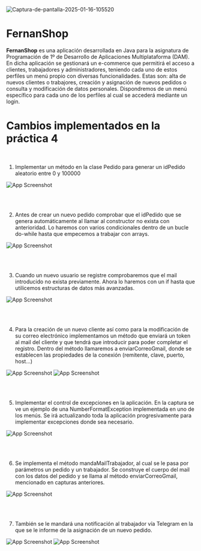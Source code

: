 <img src='https://i.postimg.cc/nzx18hRs/Captura-de-pantalla-2025-01-16-105520.jpg' border='0' alt='Captura-de-pantalla-2025-01-16-105520'/>

# FernanShop

**FernanShop** es una aplicación desarrollada en Java para la asignatura de Programación de 1º de Desarrollo de Aplicaciones Multiplataforma (DAM). En dicha aplicación se gestionará un e-commerce que permitirá el acceso a clientes, trabajadores y administradores, teniendo cada uno de estos perfiles un menú propio con diversas funcionalidades. Estas son: alta de nuevos clientes o trabajores, creación y asignación de nuevos pedidos o consulta y modificación de datos personales. Dispondremos de un menú específico para cada uno de los perfiles al cual se accederá mediante un login.


# Cambios implementados en la práctica 4
<br />


1. Implementar un método en la clase Pedido para generar un idPedido aleatorio entre 0 y 100000


![App Screenshot](https://i.postimg.cc/kgdbBFjx/image.png)  

<br />
<br />
  
2. Antes de crear un nuevo pedido comprobar que el idPedido que se genera automáticamente al llamar al constructor no exista con anterioridad. Lo haremos con varios condicionales dentro de un bucle do-while hasta que empecemos a trabajar con arrays.


![App Screenshot](https://i.postimg.cc/9F141RC9/image.png)  

<br />
<br />

3. Cuando un nuevo usuario se registre comprobaremos que el mail introducido no exista previamente. Ahora lo haremos con un if hasta que utilicemos estructuras de datos más avanzadas.

![App Screenshot](https://i.postimg.cc/vHm8YPw1/image.png)  

<br />
<br />

4. Para la creación de un nuevo cliente así como para la modificación de su correo electrónico implementamos un método que enviará un token al mail del cliente y que tendrá que introducir para poder completar el registro. Dentro del método llamaremos a enviarCorreoGmail, donde se establecen las propiedades de la conexión (remitente, clave, puerto, host...)


![App Screenshot](https://i.postimg.cc/4xmSxRvs/image.png)
![App Screenshot](http://imgfz.com/i/SYeujIx.jpeg)

<br />
<br />

5. Implementar el control de excepciones en la aplicación. En la captura se ve un ejemplo de una NumberFormatException implementada en uno de los menús. Se irá actualizando toda la aplicación progresivamente para implementar excepciones donde sea necesario.

![App Screenshot](https://i.postimg.cc/C5CsKm5G/image.png)

<br />
<br />

6. Se implementa el método mandaMailTrabajador, al cual se le pasa por parámetros un pedido y un trabajador. Se construye el cuerpo del mail con los datos del pedido y se llama al método enviarCorreoGmail, mencionado en capturas anteriores.


![App Screenshot](http://imgfz.com/i/yuTVMmI.jpeg)

<br />
<br />

7. También se le mandará una notificación al trabajador vía Telegram en la que se le informe de la asignación de un nuevo pedido.

![App Screenshot](https://i.postimg.cc/59LkRM1R/image.png)
![App Screenshot](https://i.postimg.cc/9fDLP6J1/image.png)



